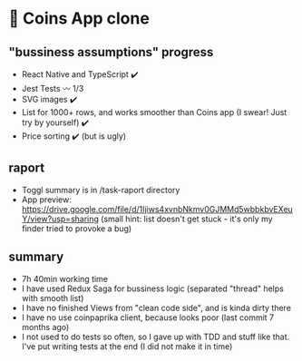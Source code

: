 # :space_invader: Coins App clone

## "bussiness assumptions" progress
- React Native and TypeScript :heavy_check_mark:
- Jest Tests :wavy_dash: 1/3
- SVG images :heavy_check_mark:
- List for 1000+ rows, and works smoother than Coins app (I swear! Just try by yourself) :heavy_check_mark:
- Price sorting :heavy_check_mark: (but is ugly)

## raport
- Toggl summary is in /task-raport directory
- App preview: https://drive.google.com/file/d/1Ijiws4xvnbNkmv0GJMMd5wbbkbvEXeuY/view?usp=sharing (small hint: list doesn't get stuck - it's only my finder tried to provoke a bug)

## summary
- 7h 40min working time
- I have used Redux Saga for bussiness logic (separated "thread" helps with smooth list)
- I have no finished Views from "clean code side", and is kinda dirty there
- I have no use coinpaprika client, because looks poor (last commit 7 months ago)
- I not used to do tests so often, so I gave up with TDD and stuff like that. I've put writing tests at the end (I did not make it in time)
